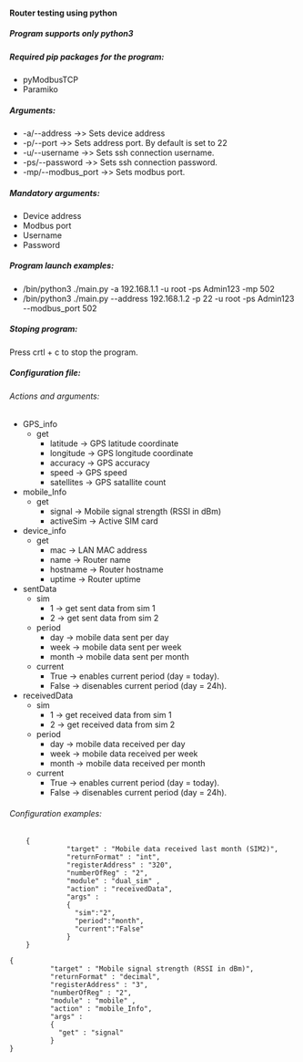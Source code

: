 #### Router testing using python
##### Program supports only python3
##### Required pip packages for the program: 

  +  pyModbusTCP
  +  Paramiko

##### Arguments:

  +  -a/--address ->> Sets device address
  +  -p/--port    ->> Sets address port. By default is set to 22
  +  -u/--username ->> Sets ssh connection username. 
  +  -ps/--password ->> Sets ssh connection password.
  +  -mp/--modbus_port ->> Sets modbus port.

##### Mandatory arguments:

  +  Device address
  +  Modbus port
  +  Username
  +  Password

##### Program launch examples:

  + /bin/python3 ./main.py -a 192.168.1.1 -u root -ps Admin123 -mp 502
  + /bin/python3 ./main.py --address 192.168.1.2 -p 22 -u root -ps Admin123 --modbus_port 502

##### Stoping program:
Press crtl + c to stop the program.

##### Configuration file:
###### Actions and arguments:
+ GPS_info
    + get 
        + latitude -> GPS latitude coordinate
        + longitude -> GPS longitude coordinate
        + accuracy -> GPS accuracy
        + speed -> GPS speed
        + satellites -> GPS satallite count
+ mobile_Info
    + get
        + signal -> Mobile signal strength (RSSI in dBm)
        + activeSim -> Active SIM card
+ device_info
    + get
        + mac -> LAN MAC address
        + name -> Router name
        + hostname -> Router hostname
        + uptime -> Router uptime
+ sentData
    + sim 
        + 1 -> get sent data from sim 1
        + 2 -> get sent data from sim 2
    + period
        + day -> mobile data sent per day
        + week -> mobile data sent per week
        + month -> mobile data sent per month
    + current
        + True -> enables current period (day = today).
        + False -> disenables current period (day = 24h).
+ receivedData
    + sim 
        + 1 -> get received data from sim 1
        + 2 -> get received data from sim 2
    + period
        + day -> mobile data received per day
        + week -> mobile data received per week
        + month -> mobile data received per month
    + current
        + True -> enables current period (day = today).
        + False -> disenables current period (day = 24h).
###### Configuration examples:

```
    {
              "target" : "Mobile data received last month (SIM2)",
              "returnFormat" : "int",
              "registerAddress" : "320",
              "numberOfReg" : "2",
              "module" : "dual_sim" ,
              "action" : "receivedData",
              "args" :
              {
                "sim":"2",
                "period":"month",
                "current":"False"
              }
    }
```
```
{
          "target" : "Mobile signal strength (RSSI in dBm)",
          "returnFormat" : "decimal",
          "registerAddress" : "3",
          "numberOfReg" : "2",
          "module" : "mobile" ,
          "action" : "mobile_Info",
          "args" : 
          {
            "get" : "signal"
          }
}
```
